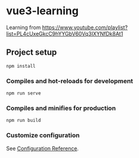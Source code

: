 # vue3-learning

Learning from  <https://www.youtube.com/playlist?list=PL4cUxeGkcC9hYYGbV60Vq3IXYNfDk8At1>

## Project setup
```
npm install
```

### Compiles and hot-reloads for development
```
npm run serve
```

### Compiles and minifies for production
```
npm run build
```

### Customize configuration
See [Configuration Reference](https://cli.vuejs.org/config/).



